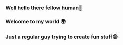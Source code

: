 ### Well hello there fellow human👋
### Welcome to my world 🌍
### Just a regular guy trying to create fun stuff😁
